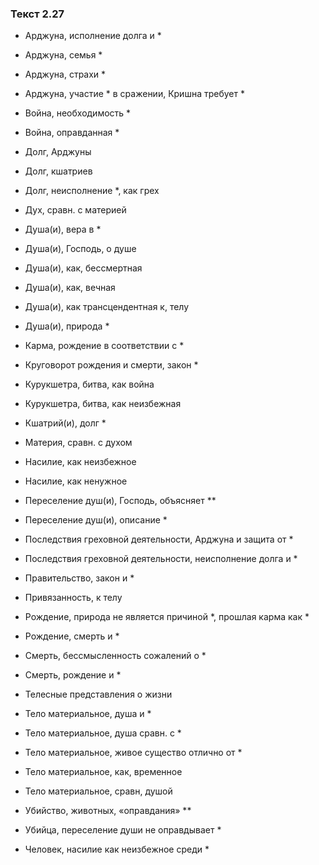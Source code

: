 ### Текст 2.27

- Арджуна, исполнение долга и *

- Арджуна, семья *

- Арджуна, страхи *

- Арджуна, участие * в сражении, Кришна требует *

- Война, необходимость *

- Война, оправданная *

- Долг, Арджуны

- Долг, кшатриев

- Долг, неисполнение *, как грех

- Дух, сравн. с материей

- Душа(и), вера в *

- Душа(и), Господь, о душе

- Душа(и), как, бессмертная

- Душа(и), как, вечная

- Душа(и), как трансцендентная к, телу

- Душа(и), природа *

- Карма, рождение в соответствии с *

- Круговорот рождения и смерти, закон *

- Курукшетра, битва, как война

- Курукшетра, битва, как неизбежная

- Кшатрий(и), долг *

- Материя, сравн. с духом

- Насилие, как неизбежное

- Насилие, как ненужное

- Переселение душ(и), Господь, объясняет **

- Переселение душ(и), описание *

- Последствия греховной деятельности, Арджуна и защита от *

- Последствия греховной деятельности, неисполнение долга и *

- Правительство, закон и *

- Привязанность, к телу

- Рождение, природа не является причиной *, прошлая карма как *

- Рождение, смерть и *

- Смерть, бессмысленность сожалений о *

- Смерть, рождение и *

- Телесные представления о жизни

- Тело материальное, душа и *

- Тело материальное, душа сравн. с *

- Тело материальное, живое существо отлично от *

- Тело материальное, как, временное

- Тело материальное, сравн, душой

- Убийство, животных, «оправдания» **

- Убийца, переселение души не оправдывает *

- Человек, насилие как неизбежное среди *
	
